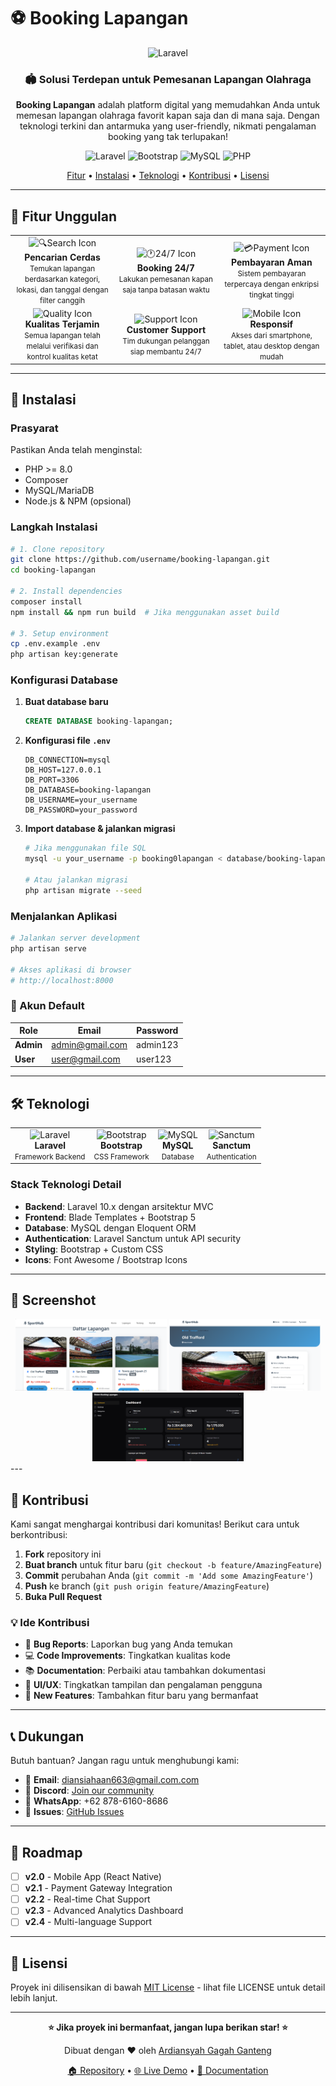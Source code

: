 # ⚽ Booking Lapangan

<div align="center">
  <img src="https://laravel.com/img/logomark.min.svg" alt="Laravel" width="50" height="50" alt="Booking Lapangan Banner" width="100%" />
  
  <h3>🏟️ Solusi Terdepan untuk Pemesanan Lapangan Olahraga</h3>
  
  <p>
    <strong>Booking Lapangan</strong> adalah platform digital yang memudahkan Anda untuk memesan lapangan olahraga favorit kapan saja dan di mana saja. Dengan teknologi terkini dan antarmuka yang user-friendly, nikmati pengalaman booking yang tak terlupakan!
  </p>

  <p>
    <img src="https://img.shields.io/badge/Laravel-FF2D20?style=for-the-badge&logo=laravel&logoColor=white" alt="Laravel">
    <img src="https://img.shields.io/badge/Bootstrap-7952B3?style=for-the-badge&logo=bootstrap&logoColor=white" alt="Bootstrap">
    <img src="https://img.shields.io/badge/MySQL-4479A1?style=for-the-badge&logo=mysql&logoColor=white" alt="MySQL">
    <img src="https://img.shields.io/badge/PHP-777BB4?style=for-the-badge&logo=php&logoColor=white" alt="PHP">
  </p>

  <p>
    <a href="#-fitur-unggulan">Fitur</a> •
    <a href="#-instalasi">Instalasi</a> •
    <a href="#-teknologi">Teknologi</a> •
    <a href="#-kontribusi">Kontribusi</a> •
    <a href="#-lisensi">Lisensi</a>
  </p>
</div>

---

## 🌟 Fitur Unggulan

<table>
  <tr>
    <td align="center" width="200">
      <img src="https://via.placeholder.com/80x80/10B981/FFFFFF?text=🔍" alt="🔍Search Icon" width="60" height="60">
      <br><strong>Pencarian Cerdas</strong>
      <br><small>Temukan lapangan berdasarkan kategori, lokasi, dan tanggal dengan filter canggih</small>
    </td>
    <td align="center" width="200">
      <img src="https://via.placeholder.com/80x80/3B82F6/FFFFFF?text=🕐" alt="🕐24/7 Icon" width="60" height="60">
      <br><strong>Booking 24/7</strong>
      <br><small>Lakukan pemesanan kapan saja tanpa batasan waktu</small>
    </td>
    <td align="center" width="200">
      <img src="https://via.placeholder.com/80x80/F59E0B/FFFFFF?text=💳" alt="💳Payment Icon" width="60" height="60">
      <br><strong>Pembayaran Aman</strong>
      <br><small>Sistem pembayaran terpercaya dengan enkripsi tingkat tinggi</small>
    </td>
  </tr>
  <tr>
    <td align="center" width="200">
      <img src="https://via.placeholder.com/80x80/EF4444/FFFFFF?text=✅" alt="Quality Icon" width="60" height="60">
      <br><strong>Kualitas Terjamin</strong>
      <br><small>Semua lapangan telah melalui verifikasi dan kontrol kualitas ketat</small>
    </td>
    <td align="center" width="200">
      <img src="https://via.placeholder.com/80x80/8B5CF6/FFFFFF?text=🎧" alt="Support Icon" width="60" height="60">
      <br><strong>Customer Support</strong>
      <br><small>Tim dukungan pelanggan siap membantu 24/7</small>
    </td>
    <td align="center" width="200">
      <img src="https://via.placeholder.com/80x80/06B6D4/FFFFFF?text=📱" alt="Mobile Icon" width="60" height="60">
      <br><strong>Responsif</strong>
      <br><small>Akses dari smartphone, tablet, atau desktop dengan mudah</small>
    </td>
  </tr>
</table>

---

## 🚀 Instalasi

### Prasyarat
Pastikan Anda telah menginstal:
- PHP >= 8.0
- Composer
- MySQL/MariaDB
- Node.js & NPM (opsional)

### Langkah Instalasi

```bash
# 1. Clone repository
git clone https://github.com/username/booking-lapangan.git
cd booking-lapangan

# 2. Install dependencies
composer install
npm install && npm run build  # Jika menggunakan asset build

# 3. Setup environment
cp .env.example .env
php artisan key:generate
```

### Konfigurasi Database

1. **Buat database baru**
   ```sql
   CREATE DATABASE booking-lapangan;
   ```

2. **Konfigurasi file `.env`**
   ```env
   DB_CONNECTION=mysql
   DB_HOST=127.0.0.1
   DB_PORT=3306
   DB_DATABASE=booking-lapangan
   DB_USERNAME=your_username
   DB_PASSWORD=your_password
   ```

3. **Import database & jalankan migrasi**
   ```bash
   # Jika menggunakan file SQL
   mysql -u your_username -p booking0lapangan < database/booking-lapangan.sql
   
   # Atau jalankan migrasi
   php artisan migrate --seed
   ```

### Menjalankan Aplikasi

```bash
# Jalankan server development
php artisan serve

# Akses aplikasi di browser
# http://localhost:8000
```

### 🔐 Akun Default

| Role | Email | Password |
|------|--------|----------|
| **Admin** | admin@gmail.com | admin123 |
| **User** | user@gmail.com | user123 |

---

## 🛠️ Teknologi

<div align="center">
  <table>
    <tr>
      <td align="center">
        <img src="https://laravel.com/img/logomark.min.svg" alt="Laravel" width="50" height="50">
        <br><strong>Laravel</strong>
        <br><small>Framework Backend</small>
      </td>
      <td align="center">
        <img src="https://getbootstrap.com/docs/5.3/assets/brand/bootstrap-logo.svg" alt="Bootstrap" width="50" height="50">
        <br><strong>Bootstrap</strong>
        <br><small>CSS Framework</small>
      </td>
      <td align="center">
        <img src="https://www.mysql.com/common/logos/logo-mysql-170x115.png" alt="MySQL" width="50" height="30">
        <br><strong>MySQL</strong>
        <br><small>Database</small>
      </td>
      <td align="center">
        <img src="https://laravel.com/img/logomark.min.svg" alt="Sanctum" width="50" height="50">
        <br><strong>Sanctum</strong>
        <br><small>Authentication</small>
      </td>
    </tr>
  </table>
</div>

### Stack Teknologi Detail

- **Backend**: Laravel 10.x dengan arsitektur MVC
- **Frontend**: Blade Templates + Bootstrap 5
- **Database**: MySQL dengan Eloquent ORM
- **Authentication**: Laravel Sanctum untuk API security
- **Styling**: Bootstrap + Custom CSS
- **Icons**: Font Awesome / Bootstrap Icons

---

## 📸 Screenshot

<div align="center">
  <img src=".github/images/dashboard.png" alt="Dashboard" width="48%" />
  <img src=".github/images/booking-form.png" alt="Booking Form" width="48%" />
  <img src=".github/images/admin.png" alt="Booking Form" width="48%" />
</div>
---

## 🤝 Kontribusi

Kami sangat menghargai kontribusi dari komunitas! Berikut cara untuk berkontribusi:

1. **Fork** repository ini
2. **Buat branch** untuk fitur baru (`git checkout -b feature/AmazingFeature`)
3. **Commit** perubahan Anda (`git commit -m 'Add some AmazingFeature'`)
4. **Push** ke branch (`git push origin feature/AmazingFeature`)
5. **Buka Pull Request**

### 💡 Ide Kontribusi

- 🐛 **Bug Reports**: Laporkan bug yang Anda temukan
- 💻 **Code Improvements**: Tingkatkan kualitas kode
- 📚 **Documentation**: Perbaiki atau tambahkan dokumentasi
- 🎨 **UI/UX**: Tingkatkan tampilan dan pengalaman pengguna
- 🔧 **New Features**: Tambahkan fitur baru yang bermanfaat

---

## 📞 Dukungan

Butuh bantuan? Jangan ragu untuk menghubungi kami:

- 📧 **Email**: diansiahaan663@gmail.com.com
- 💬 **Discord**: [Join our community](https://discord.gg/bookinglapangan)
- 📱 **WhatsApp**: +62 878-6160-8686
- 🐛 **Issues**: [GitHub Issues](https://github.com/username/booking-lapangan/issues)

---

## 🎯 Roadmap

- [ ] **v2.0** - Mobile App (React Native)
- [ ] **v2.1** - Payment Gateway Integration
- [ ] **v2.2** - Real-time Chat Support
- [ ] **v2.3** - Advanced Analytics Dashboard
- [ ] **v2.4** - Multi-language Support

---

## 📄 Lisensi

Proyek ini dilisensikan di bawah [MIT License](LICENSE) - lihat file LICENSE untuk detail lebih lanjut.

---

<div align="center">
  <p>
    <strong>⭐ Jika proyek ini bermanfaat, jangan lupa berikan star! ⭐</strong>
  </p>
  
  <p>
    Dibuat dengan ❤️ oleh <a href="https://github.com/ardiansyah663">Ardiansyah Gagah Ganteng</a>
  </p>
  
  <p>
    <a href="https://github.com/username/booking-lapangan">🏠 Repository</a> •
    <a href="https://bookinglapangan.com">🌐 Live Demo</a> •
    <a href="https://docs.bookinglapangan.com">📖 Documentation</a>
  </p>
</div>
